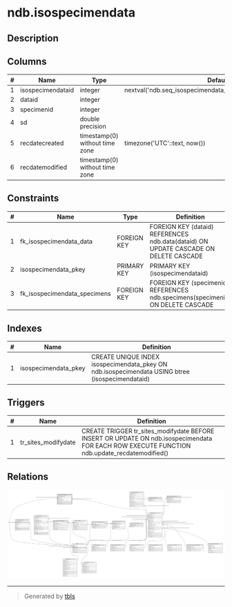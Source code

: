 # ndb.isospecimendata

## Description

## Columns

| # | Name              | Type                           | Default                                                        | Nullable | Children | Parents                           | Comment |
| - | ----------------- | ------------------------------ | -------------------------------------------------------------- | -------- | -------- | --------------------------------- | ------- |
| 1 | isospecimendataid | integer                        | nextval('ndb.seq_isospecimendata_isospecimendataid'::regclass) | false    |          |                                   |         |
| 2 | dataid            | integer                        |                                                                | false    |          | [ndb.data](ndb.data.md)           |         |
| 3 | specimenid        | integer                        |                                                                | false    |          | [ndb.specimens](ndb.specimens.md) |         |
| 4 | sd                | double precision               |                                                                | true     |          |                                   |         |
| 5 | recdatecreated    | timestamp(0) without time zone | timezone('UTC'::text, now())                                   | false    |          |                                   |         |
| 6 | recdatemodified   | timestamp(0) without time zone |                                                                | false    |          |                                   |         |

## Constraints

| # | Name                         | Type        | Definition                                                                           |
| - | ---------------------------- | ----------- | ------------------------------------------------------------------------------------ |
| 1 | fk_isospecimendata_data      | FOREIGN KEY | FOREIGN KEY (dataid) REFERENCES ndb.data(dataid) ON UPDATE CASCADE ON DELETE CASCADE |
| 2 | isospecimendata_pkey         | PRIMARY KEY | PRIMARY KEY (isospecimendataid)                                                      |
| 3 | fk_isospecimendata_specimens | FOREIGN KEY | FOREIGN KEY (specimenid) REFERENCES ndb.specimens(specimenid) ON DELETE CASCADE      |

## Indexes

| # | Name                 | Definition                                                                                      |
| - | -------------------- | ----------------------------------------------------------------------------------------------- |
| 1 | isospecimendata_pkey | CREATE UNIQUE INDEX isospecimendata_pkey ON ndb.isospecimendata USING btree (isospecimendataid) |

## Triggers

| # | Name                | Definition                                                                                                                                   |
| - | ------------------- | -------------------------------------------------------------------------------------------------------------------------------------------- |
| 1 | tr_sites_modifydate | CREATE TRIGGER tr_sites_modifydate BEFORE INSERT OR UPDATE ON ndb.isospecimendata FOR EACH ROW EXECUTE FUNCTION ndb.update_recdatemodified() |

## Relations

![er](ndb.isospecimendata.svg)

---

> Generated by [tbls](https://github.com/k1LoW/tbls)